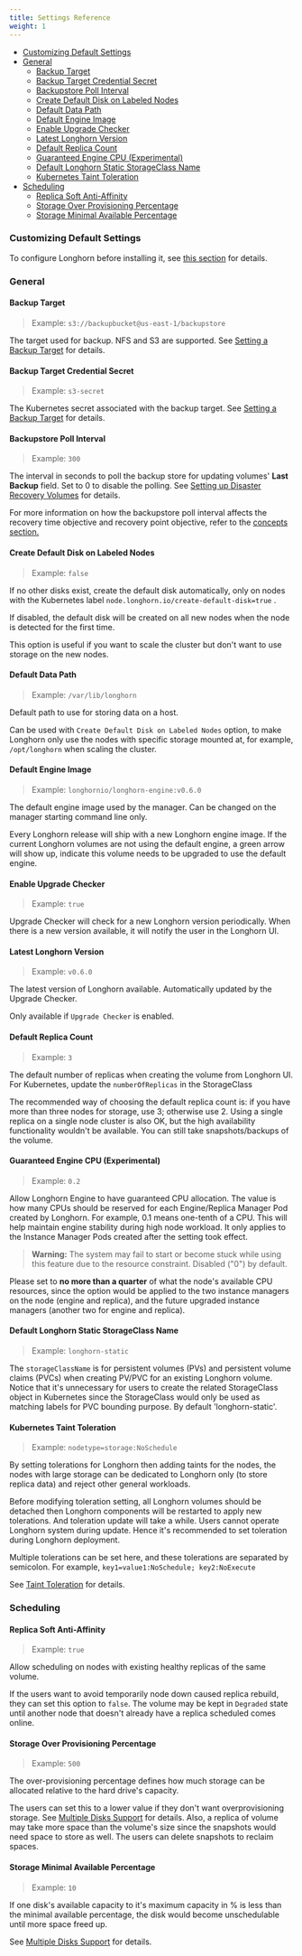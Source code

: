 ```yaml
---
title: Settings Reference
weight: 1
---
```


- [Customizing Default Settings](#customizing-default-settings)
- [General](#general)
  - [Backup Target](#backup-target)
  - [Backup Target Credential Secret](#backup-target-credential-secret)
  - [Backupstore Poll Interval](#backupstore-poll-interval)
  - [Create Default Disk on Labeled Nodes](#create-default-disk-on-labeled-nodes)
  - [Default Data Path](#default-data-path)
  - [Default Engine Image](#default-engine-image)
  - [Enable Upgrade Checker](#enable-upgrade-checker)
  - [Latest Longhorn Version](#latest-longhorn-version)
  - [Default Replica Count](#default-replica-count)
  - [Guaranteed Engine CPU (Experimental)](#guaranteed-engine-cpu-experimental)
  - [Default Longhorn Static StorageClass Name](#default-longhorn-static-storageclass-name)
  - [Kubernetes Taint Toleration](#kubernetes-taint-toleration)
- [Scheduling](#scheduling)
  - [Replica Soft Anti-Affinity](#replica-soft-anti-affinity)
  - [Storage Over Provisioning Percentage](#storage-over-provisioning-percentage)
  - [Storage Minimal Available Percentage](#storage-minimal-available-percentage)

### Customizing Default Settings

To configure Longhorn before installing it, see [this section](../deploy/customizing-default-settings) for details.

### General

#### Backup Target
> Example: `s3://backupbucket@us-east-1/backupstore`

The target used for backup. NFS and S3 are supported. See [Setting a Backup Target](../../snapshots-and-backups/backup-and-restore/set-backup-target) for details.

#### Backup Target Credential Secret
> Example: `s3-secret`

The Kubernetes secret associated with the backup target. See [Setting a Backup Target](../../snapshots-and-backups/backup-and-restore/set-backup-target) for details.

#### Backupstore Poll Interval
> Example: `300`

The interval in seconds to poll the backup store for updating volumes' **Last Backup** field. Set to 0 to disable the polling. See [Setting up Disaster Recovery Volumes](../../snapshots-and-backups/setup-disaster-recovery-volumes) for details.

For more information on how the backupstore poll interval affects the recovery time objective and recovery point objective, refer to the [concepts section.](../../concepts/#backupstore-update-intervals-rto-and-rpo)

#### Create Default Disk on Labeled Nodes
> Example: `false`

If no other disks exist, create the default disk automatically, only on nodes with the Kubernetes label `node.longhorn.io/create-default-disk=true` .

If disabled, the default disk will be created on all new nodes when the node is detected for the first time.

This option is useful if you want to scale the cluster but don't want to use storage on the new nodes.

#### Default Data Path
> Example: `/var/lib/longhorn`

Default path to use for storing data on a host.

Can be used with `Create Default Disk on Labeled Nodes` option, to make Longhorn only use the nodes with specific storage mounted at, for example, `/opt/longhorn` when scaling the cluster.

#### Default Engine Image
> Example: `longhornio/longhorn-engine:v0.6.0`

The default engine image used by the manager. Can be changed on the manager starting command line only.

Every Longhorn release will ship with a new Longhorn engine image. If the current Longhorn volumes are not using the default engine, a green arrow will show up, indicate this volume needs to be upgraded to use the default engine.

#### Enable Upgrade Checker
> Example: `true`

Upgrade Checker will check for a new Longhorn version periodically. When there is a new version available, it will notify the user in the Longhorn UI.

#### Latest Longhorn Version
> Example: `v0.6.0`

The latest version of Longhorn available. Automatically updated by the Upgrade Checker.

Only available if `Upgrade Checker` is enabled.

#### Default Replica Count
> Example: `3`

The default number of replicas when creating the volume from Longhorn UI. For Kubernetes, update the `numberOfReplicas` in the StorageClass

The recommended way of choosing the default replica count is: if you have more than three nodes for storage, use 3; otherwise use 2. Using a single replica on a single node cluster is also OK, but the high availability functionality wouldn't be available. You can still take snapshots/backups of the volume.

#### Guaranteed Engine CPU (Experimental)
> Example: `0.2`

Allow Longhorn Engine to have guaranteed CPU allocation. The value is how many CPUs should be reserved for each Engine/Replica Manager Pod created by Longhorn. For example, 0.1 means one-tenth of a CPU. This will help maintain engine stability during high node workload. It only applies to the Instance Manager Pods created after the setting took effect.

> **Warning:** The system may fail to start or become stuck while using this feature due to the resource constraint. Disabled (\"0\") by default.

Please set to **no more than a quarter** of what the node's available CPU resources, since the option would be applied to the two instance managers on the node (engine and replica), and the future upgraded instance managers (another two for engine and replica).

#### Default Longhorn Static StorageClass Name
>Example: `longhorn-static`

The `storageClassName` is for persistent volumes (PVs) and persistent volume claims (PVCs) when creating PV/PVC for an existing Longhorn volume. Notice that it's unnecessary for users to create the related StorageClass object in Kubernetes since the StorageClass would only be used as matching labels for PVC bounding purpose. By default 'longhorn-static'.

#### Kubernetes Taint Toleration
> Example: `nodetype=storage:NoSchedule`

By setting tolerations for Longhorn then adding taints for the nodes, the nodes with large storage can be dedicated to Longhorn only (to store replica data) and reject other general workloads.

Before modifying toleration setting, all Longhorn volumes should be detached then Longhorn components will be restarted to apply new tolerations. And toleration update will take a while. Users cannot operate Longhorn system during update. Hence it's recommended to set toleration during Longhorn deployment.

Multiple tolerations can be set here, and these tolerations are separated by semicolon. For example, `key1=value1:NoSchedule; key2:NoExecute`

See [Taint Toleration](../deploy/taint-toleration) for details.

### Scheduling
#### Replica Soft Anti-Affinity
> Example: `true`

Allow scheduling on nodes with existing healthy replicas of the same volume.

If the users want to avoid temporarily node down caused replica rebuild, they can set this option to `false`. The volume may be kept in `Degraded` state until another node that doesn't already have a replica scheduled comes online.

#### Storage Over Provisioning Percentage
> Example: `500`

The over-provisioning percentage defines how much storage can be allocated relative to the hard drive's capacity.

The users can set this to a lower value if they don't want overprovisioning storage. See [Multiple Disks Support](../../volumes-and-nodes/multidisk/#configuration) for details. Also, a replica of volume may take more space than the volume's size since the snapshots would need space to store as well. The users can delete snapshots to reclaim spaces.

#### Storage Minimal Available Percentage
> Example: `10`

If one disk's available capacity to it's maximum capacity in % is less than the minimal available percentage, the disk would become unschedulable until more space freed up.

See [Multiple Disks Support](../../volumes-and-nodes/multidisk/#configuration) for details.
